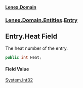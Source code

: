 #### [Lenex.Domain](index.md 'index')
### [Lenex.Domain.Entities](Lenex.Domain.Entities.md 'Lenex.Domain.Entities').[Entry](Lenex.Domain.Entities.Entry.md 'Lenex.Domain.Entities.Entry')

## Entry.Heat Field

The heat number of the entry.

```csharp
public int Heat;
```

#### Field Value
[System.Int32](https://docs.microsoft.com/en-us/dotnet/api/System.Int32 'System.Int32')